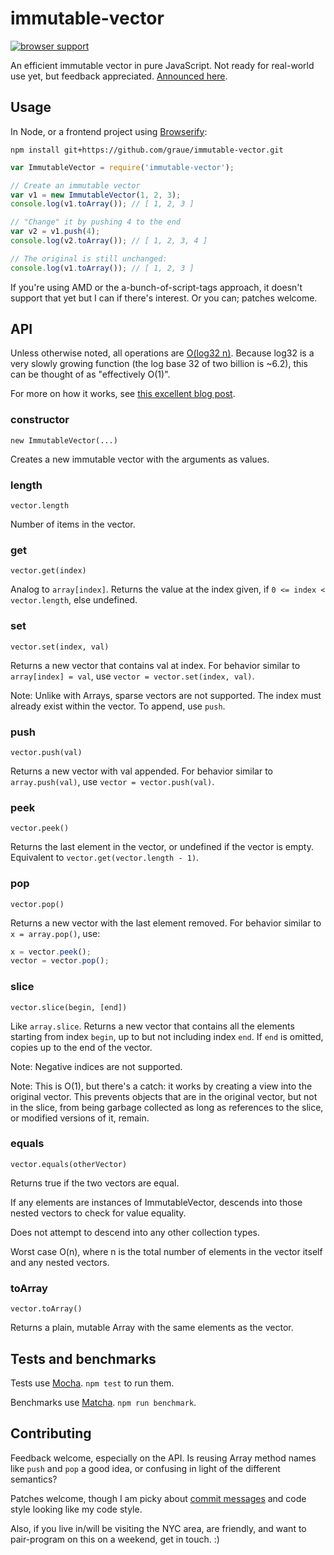 # immutable-vector

[![browser support](https://ci.testling.com/graue/immutable-vector.png)](https://ci.testling.com/graue/immutable-vector)

An efficient immutable vector in pure JavaScript. Not ready for
real-world use yet, but feedback appreciated. [Announced
here](https://scott.mn/2014/03/24/implementing_immutable_vectors_javascript/).


## Usage

In Node, or a frontend project using
[Browserify](http://browserify.org):

`npm install git+https://github.com/graue/immutable-vector.git`

~~~.js
var ImmutableVector = require('immutable-vector');

// Create an immutable vector
var v1 = new ImmutableVector(1, 2, 3);
console.log(v1.toArray()); // [ 1, 2, 3 ]

// "Change" it by pushing 4 to the end
var v2 = v1.push(4);
console.log(v2.toArray()); // [ 1, 2, 3, 4 ]

// The original is still unchanged:
console.log(v1.toArray()); // [ 1, 2, 3 ]
~~~

If you're using AMD or the a-bunch-of-script-tags approach, it doesn't
support that yet but I can if there's interest. Or you can; patches
welcome.


## API

Unless otherwise noted, all operations are [O(log32
n)](https://en.wikipedia.org/wiki/Big_O_notation). Because log32 is a
very slowly growing function (the log base 32 of two billion is ~6.2),
this can be thought of as "effectively O(1)".

For more on how it works, see [this excellent blog
post](http://hypirion.com/musings/understanding-persistent-vector-pt-1).

### constructor

`new ImmutableVector(...)`

Creates a new immutable vector with the arguments as values.

### length

`vector.length`

Number of items in the vector.

### get

`vector.get(index)`

Analog to `array[index]`. Returns the value at the index given, if `0
<= index < vector.length`, else undefined.

### set

`vector.set(index, val)`

Returns a new vector that contains val at index. For behavior similar
to `array[index] = val`, use `vector = vector.set(index, val)`.

Note: Unlike with Arrays, sparse vectors are not supported. The index
must already exist within the vector. To append, use `push`.

### push

`vector.push(val)`

Returns a new vector with val appended. For behavior similar to
`array.push(val)`, use `vector = vector.push(val)`.

### peek

`vector.peek()`

Returns the last element in the vector, or undefined if the vector is
empty. Equivalent to `vector.get(vector.length - 1)`.

### pop

`vector.pop()`

Returns a new vector with the last element removed. For behavior
similar to `x = array.pop()`, use:

~~~.js
x = vector.peek();
vector = vector.pop();
~~~

### slice

`vector.slice(begin, [end])`

Like `array.slice`. Returns a new vector that contains all the
elements starting from index `begin`, up to but not including index
`end`. If `end` is omitted, copies up to the end of the vector.

Note: Negative indices are not supported.

Note: This is O(1), but there's a catch: it works by creating a view
into the original vector. This prevents objects that are in the
original vector, but not in the slice, from being garbage collected as
long as references to the slice, or modified versions of it, remain.

### equals

`vector.equals(otherVector)`

Returns true if the two vectors are equal.

If any elements are instances of ImmutableVector, descends into those
nested vectors to check for value equality.

Does not attempt to descend into any other collection types.

Worst case O(n), where n is the total number of elements in the vector
itself and any nested vectors.

### toArray

`vector.toArray()`

Returns a plain, mutable Array with the same elements as the vector.


## Tests and benchmarks

Tests use [Mocha](http://visionmedia.github.io/mocha/). `npm test` to
run them.

Benchmarks use [Matcha](https://github.com/logicalparadox/matcha).
`npm run benchmark`.


## Contributing

Feedback welcome, especially on the API. Is reusing Array method names
like `push` and `pop` a good idea, or confusing in light of the
different semantics?

Patches welcome, though I am picky about [commit
messages](http://tbaggery.com/2008/04/19/a-note-about-git-commit-messages.html)
and code style looking like my code style.

Also, if you live in/will be visiting the NYC area, are friendly, and
want to pair-program on this on a weekend, get in touch. :)

